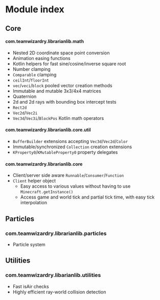 # Module index

## Core
#### com.teamwizardry.librarianlib.math
- Nested 2D coordinate space point conversion
- Animation easing functions
- Kotlin helpers for fast sine/cosine/inverse square root
- Number clamping
- `Comparable` clamping
- `ceilInt`/`floorInt`
- `vec`/`veci`/`block` pooled vector creation methods
- Immutable and mutable 3x3/4x4 matrices
- Quaternion
- 2d and 2d rays with bounding box intercept tests
- `Rect2d`
- `Vec2d`/`Vec2i`
- `Vec3d`/`Vec3i`/`BlockPos` Kotlin math operators
#### com.teamwizardry.librarianlib.core.util
- `BufferBuilder` extensions accepting `Vec3d`/`Vec2d`/`Color`
- Immutable/synchronized `Collection` creation extensions
- `KProperty0`/`KMutableProperty0` property delegates
#### com.teamwizardry.librarianlib.core
- Client/server side aware `Runnable`/`Consumer`/`Function`
- `Client` helper object
    - Easy access to various values without having to use `Minecraft.getInstance()`
    - Access game and world tick and partial tick time, with easy tick interpolation

## Particles
### com.teamwizardry.librarianlib.particles
- Particle system

## Utilities
### com.teamwizardry.libarianlib.utilities
- Fast isAir checks
- Highly efficient ray-world collision detection
